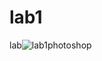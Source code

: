 # lab1

 lab![lab1photoshop](https://user-images.githubusercontent.com/32095692/75995708-de7a6c00-5f0d-11ea-8a75-e64b9b109602.PNG)
